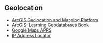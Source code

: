 ## Geolocation

- [ArcGIS Geolocation and Mapping Platform](https://www.arcgis.com/index.html)
- [ArcGIS: Learning Geodatabases Book](http://file.allitebooks.com/20150921/Learning%20ArcGIS%20Geodatabases.pdf)
- [Google Maps APRS](http://aprs.fi/#!lat=43.64250&lng=-79.38720)
- [IP Address Locator](http://www.ipaddresslocation.org/)